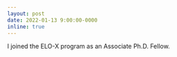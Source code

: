 ```yaml
---
layout: post
date: 2022-01-13 9:00:00-0000
inline: true
---
```


I joined the ELO-X program as an Associate Ph.D. Fellow.
